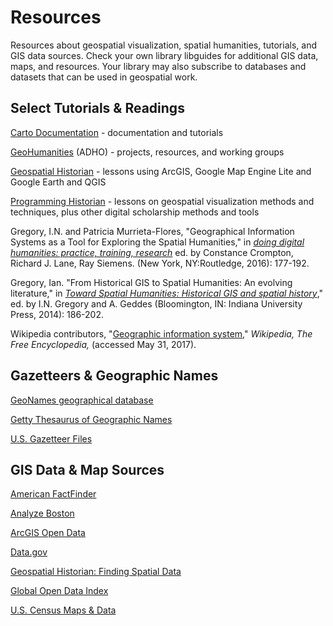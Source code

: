 # **Resources**

Resources about geospatial visualization, spatial humanities, tutorials, and GIS data sources. Check your own library libguides for additional GIS data, maps, and resources. Your library may also subscribe to databases and datasets that can be used in geospatial work.

## **Select Tutorials & Readings**

[Carto Documentation](https://carto.com/docs) - documentation and tutorials

[GeoHumanities](http://geohumanities.org/) (ADHO) - projects, resources, and working groups

[Geospatial Historian](https://geospatialhistorian.wordpress.com/lessons/) - lessons using ArcGIS, Google Map Engine Lite and Google Earth and QGIS

[Programming Historian](http://programminghistorian.org/lessons/) - lessons on geospatial visualization methods and techniques, plus other digital scholarship methods and tools

Gregory, I.N. and Patricia Murrieta-Flores, "Geographical Information Systems as a Tool for Exploring the Spatial Humanities," in *[doing digital humanities: practice, training, research](https://bc.on.worldcat.org/oclc/948805280)* ed. by Constance Crompton, Richard J. Lane, Ray Siemens. (New York, NY:Routledge, 2016): 177-192.

Gregory, Ian. "From Historical GIS to Spatial Humanities: An evolving literature," in *[Toward Spatial Humanities: Historical GIS and spatial history](https://bc.on.worldcat.org/oclc/830946950)*," ed. by I.N. Gregory and A. Geddes (Bloomington, IN: Indiana University Press, 2014): 186-202.

Wikipedia contributors, "[Geographic information system](https://en.wikipedia.org/w/index.php?title=Geographic_information_system&oldid=781825284)," *Wikipedia, The Free Encyclopedia,* (accessed May 31, 2017).

## **Gazetteers & Geographic Names**

[GeoNames geographical database](http://www.geonames.org/)

[Getty Thesaurus of Geographic Names](http://www.getty.edu/research/tools/vocabularies/tgn/index.html)

[U.S. Gazetteer Files](https://www.census.gov/geo/maps-data/data/gazetteer.html)

## **GIS Data & Map Sources**

[American FactFinder](https://factfinder.census.gov/faces/nav/jsf/pages/index.xhtml)

[Analyze Boston](https://data.boston.gov/)

[ArcGIS Open Data](https://opendata.arcgis.com/)

[Data.gov](https://www.data.gov/)

[Geospatial Historian: Finding Spatial Data](https://geospatialhistorian.wordpress.com/finding-data/)

[Global Open Data Index](https://index.okfn.org/)

[U.S. Census Maps & Data](https://www.census.gov/geo/maps-data/)
